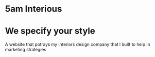 # 5am Interious
# We specify your style
A website that potrays my interiors design company that I built to help in marketing strategies
